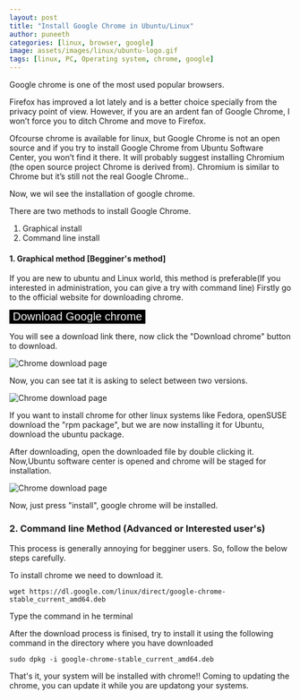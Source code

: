 ```yaml
---
layout: post
title: "Install Google Chrome in Ubuntu/Linux"
author: puneeth
categories: [linux, browser, google]
image: assets/images/linux/ubuntu-logo.gif
tags: [linux, PC, Operating system, chrome, google]
---
```


Google chrome is one of the most used popular browsers.

Firefox has improved a lot lately and is a better choice specially from the privacy point of view. However, if you are an ardent fan of Google Chrome, I won’t force you to ditch Chrome and move to Firefox.

Ofcourse chrome is available for linux, but Google Chrome is not an open source and if you try to install Google Chrome from Ubuntu Software Center, you won’t find it there. It will probably suggest installing Chromium (the open source project Chrome is derived from). Chromium is similar to Chrome but it’s still not the real Google Chrome..

Now, we wil see the installation of google chrome.

There are two methods to install Google Chrome.

1. Graphical install
2. Command line install

#### 1. Graphical method [Begginer's method]

If you are new to ubuntu and Linux world, this method is preferable(If you interested in administration, you can give a try with command line)
Firstly go to the official website for downloading chrome.

<a href="https://www.google.com/chrome/" target="_blank"><button style="cursor: pointer; color: whitesmoke; background-color: black; display: inline-block;text-decoration: none; border: none; max-width: 100%; font-size:20px">Download Google chrome
</button></a>

You will see a download link there, now click the "Download chrome" button to download.

<img src="https://devskrate.github.io/assets/images/linux/chrome-download.webp" alt="Chrome download page" style="max-width: 100%; border:0;"/>

Now, you can see tat it is asking to select between two versions.

<img src="https://devskrate.github.io/assets/images/linux/chrome-select.webp" alt="Chrome download page" style="max-width: 100%; border:0;"/>

If you want to install chrome for other linux systems like Fedora, openSUSE download the "rpm package", but we are now installing it for Ubuntu, download the ubuntu package.

After downloading, open the downloaded file by double clicking it. Now,Ubuntu software center is opened and chrome will be staged for installation.

<img src="https://devskrate.github.io/assets/images/linux/chrome-install.webp" alt="Chrome download page" style="max-width: 100%; border:0;"/>

Now, just press "install", google chrome will be installed.

### 2. Command line Method (Advanced or Interested user's)

This process is generally annoying for begginer users. So, follow the below steps carefully.

To install chrome we need to download it.

```
wget https://dl.google.com/linux/direct/google-chrome-stable_current_amd64.deb
```

Type the command in he terminal

After the download process is finised, try to install it using the following command in the directory where you have downloaded

```
sudo dpkg -i google-chrome-stable_current_amd64.deb
```

That's it, your system will be installed with chrome!!
Coming to updating the chrome, you can update it while you are updatong your systems.
